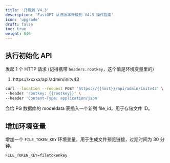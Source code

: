 ```yaml
---
title: '升级到 V4.3'
description: 'FastGPT 从旧版本升级到 V4.3 操作指南'
icon: 'upgrade'
draft: false
toc: true
weight: 846
---
```


## 执行初始化 API

发起 1 个 HTTP 请求 (记得携带 `headers.rootkey`，这个值是环境变量里的)

1. https://xxxxx/api/admin/initv43

```bash
curl --location --request POST 'https://{{host}}/api/admin/initv43' \
--header 'rootkey: {{rootkey}}' \
--header 'Content-Type: application/json'
```

会给 PG 数据库的 modeldata 表插入一个新列 file_id，用于存储文件 ID。

## 增加环境变量

增加一个 `FILE_TOKEN_KEY` 环境变量，用于生成文件预览链接，过期时间为 30 分钟。

```
FILE_TOKEN_KEY=filetokenkey
```
